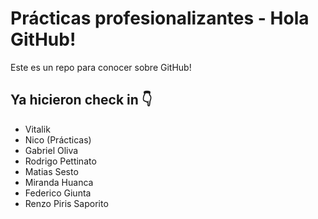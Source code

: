 # Prácticas profesionalizantes - Hola GitHub!
Este es un repo para conocer sobre GitHub!

## Ya hicieron check in 👇
- Vitalik
- Nico (Prácticas)
- Gabriel Oliva
- Rodrigo Pettinato
- Matias Sesto
- Miranda Huanca
- Federico Giunta
- Renzo Piris Saporito
